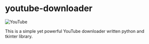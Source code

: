 # youtube-downloader
![YouTube](https://user-images.githubusercontent.com/84484398/134388038-341aa47b-5ef8-4674-bc3b-6adacc1bd4ab.jpg)

This is a simple yet powerful YouTube downloader written python and tkinter library.
